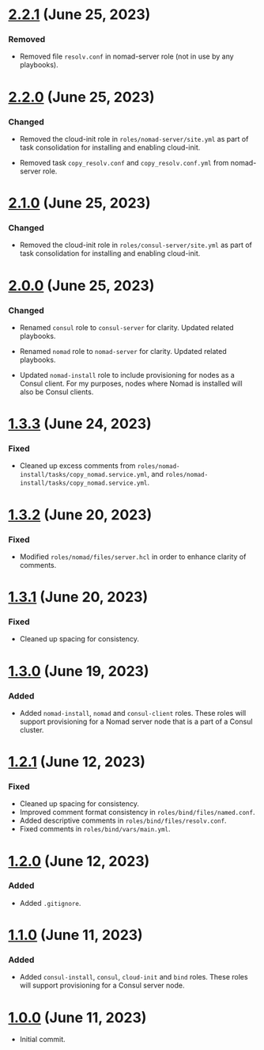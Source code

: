 # [2.2.1] (June 25, 2023)

### Removed

- Removed file `resolv.conf` in nomad-server role (not in use by any
  playbooks).

# [2.2.0] (June 25, 2023)

### Changed

- Removed the cloud-init role in `roles/nomad-server/site.yml` as part 
  of task consolidation for installing and enabling cloud-init.

- Removed task `copy_resolv.conf` and `copy_resolv.conf.yml` from 
  nomad-server role.

# [2.1.0] (June 25, 2023)

### Changed

- Removed the cloud-init role in `roles/consul-server/site.yml` as part 
  of task consolidation for installing and enabling cloud-init.

# [2.0.0] (June 25, 2023)

### Changed

- Renamed `consul` role to `consul-server` for clarity. Updated related
  playbooks. 

- Renamed `nomad` role to `nomad-server` for clarity. Updated related
  playbooks. 

- Updated `nomad-install` role to include provisioning for nodes as a
  Consul client. For my purposes, nodes where Nomad is installed will 
  also be Consul clients.

# [1.3.3] (June 24, 2023)

### Fixed

- Cleaned up excess comments from 
  `roles/nomad-install/tasks/copy_nomad.service.yml`, and
  `roles/nomad-install/tasks/copy_nomad.service.yml`.

# [1.3.2] (June 20, 2023)

### Fixed

- Modified `roles/nomad/files/server.hcl` in order to enhance clarity 
  of comments.

# [1.3.1] (June 20, 2023)

### Fixed

- Cleaned up spacing for consistency.

# [1.3.0] (June 19, 2023)

### Added

- Added `nomad-install`, `nomad` and `consul-client` roles. These roles 
  will support provisioning for a Nomad server node that is a part of a
  Consul cluster.

# [1.2.1] (June 12, 2023)

### Fixed

- Cleaned up spacing for consistency.
- Improved comment format consistency in `roles/bind/files/named.conf`.
- Added descriptive comments in `roles/bind/files/resolv.conf`.
- Fixed comments in `roles/bind/vars/main.yml`.

# [1.2.0] (June 12, 2023)

### Added

- Added `.gitignore`.

# [1.1.0] (June 11, 2023)

### Added

- Added `consul-install`, `consul`, `cloud-init` and `bind` roles. These
  roles will support provisioning for a Consul server node.

# [1.0.0] (June 11, 2023)

- Initial commit.

[2.2.1]: https://github.com/aco950/ansible/releases/tag/v2.2.1
[2.2.0]: https://github.com/aco950/ansible/releases/tag/v2.2.0
[2.1.0]: https://github.com/aco950/ansible/releases/tag/v2.1.0
[2.0.0]: https://github.com/aco950/ansible/releases/tag/v2.0.0
[1.3.3]: https://github.com/aco950/ansible/releases/tag/v1.3.3
[1.3.2]: https://github.com/aco950/ansible/releases/tag/v1.3.2
[1.3.1]: https://github.com/aco950/ansible/releases/tag/v1.3.1
[1.3.0]: https://github.com/aco950/ansible/releases/tag/v1.3.0
[1.2.1]: https://github.com/aco950/ansible/releases/tag/v1.2.1
[1.2.1]: https://github.com/aco950/ansible/releases/tag/v1.2.1
[1.2.0]: https://github.com/aco950/ansible/releases/tag/v1.2.0
[1.1.0]: https://github.com/aco950/ansible/releases/tag/v1.1.0
[1.0.0]: https://github.com/aco950/ansible/releases/tag/v1.0.0

